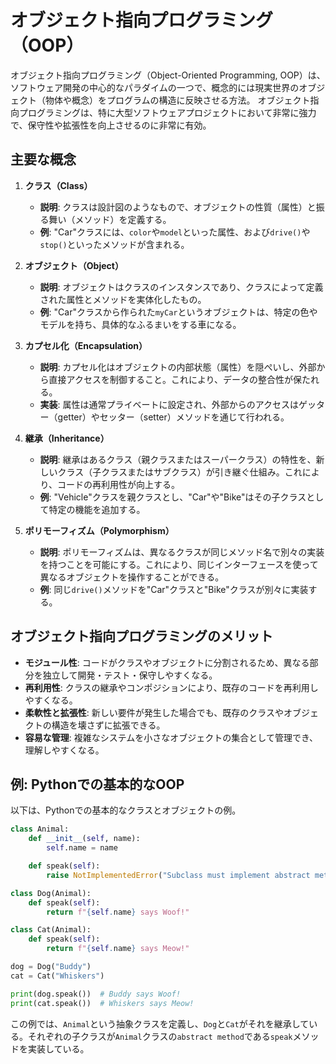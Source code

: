 # オブジェクト指向プログラミング（OOP）

オブジェクト指向プログラミング（Object-Oriented Programming, OOP）は、ソフトウェア開発の中心的なパラダイムの一つで、概念的には現実世界のオブジェクト（物体や概念）をプログラムの構造に反映させる方法。
オブジェクト指向プログラミングは、特に大型ソフトウェアプロジェクトにおいて非常に強力で、保守性や拡張性を向上させるのに非常に有効。

## 主要な概念

1. **クラス（Class）**
   - **説明**: クラスは設計図のようなもので、オブジェクトの性質（属性）と振る舞い（メソッド）を定義する。
   - **例**: "Car"クラスには、`color`や`model`といった属性、および`drive()`や`stop()`といったメソッドが含まれる。

2. **オブジェクト（Object）**
   - **説明**: オブジェクトはクラスのインスタンスであり、クラスによって定義された属性とメソッドを実体化したもの。
   - **例**: "Car"クラスから作られた`myCar`というオブジェクトは、特定の色やモデルを持ち、具体的なふるまいをする車になる。

3. **カプセル化（Encapsulation）**
   - **説明**: カプセル化はオブジェクトの内部状態（属性）を隠ぺいし、外部から直接アクセスを制御すること。これにより、データの整合性が保たれる。
   - **実装**: 属性は通常プライベートに設定され、外部からのアクセスはゲッター（getter）やセッター（setter）メソッドを通じて行われる。

4. **継承（Inheritance）**
   - **説明**: 継承はあるクラス（親クラスまたはスーパークラス）の特性を、新しいクラス（子クラスまたはサブクラス）が引き継ぐ仕組み。これにより、コードの再利用性が向上する。
   - **例**: "Vehicle"クラスを親クラスとし、"Car"や"Bike"はその子クラスとして特定の機能を追加する。

5. **ポリモーフィズム（Polymorphism）**
   - **説明**: ポリモーフィズムは、異なるクラスが同じメソッド名で別々の実装を持つことを可能にする。これにより、同じインターフェースを使って異なるオブジェクトを操作することができる。
   - **例**: 同じ`drive()`メソッドを"Car"クラスと"Bike"クラスが別々に実装する。

## オブジェクト指向プログラミングのメリット

- **モジュール性**: コードがクラスやオブジェクトに分割されるため、異なる部分を独立して開発・テスト・保守しやすくなる。
- **再利用性**: クラスの継承やコンポジションにより、既存のコードを再利用しやすくなる。
- **柔軟性と拡張性**: 新しい要件が発生した場合でも、既存のクラスやオブジェクトの構造を壊さずに拡張できる。
- **容易な管理**: 複雑なシステムを小さなオブジェクトの集合として管理でき、理解しやすくなる。

## 例: Pythonでの基本的なOOP

以下は、Pythonでの基本的なクラスとオブジェクトの例。

```py
class Animal:
    def __init__(self, name):
        self.name = name

    def speak(self):
        raise NotImplementedError("Subclass must implement abstract method")

class Dog(Animal):
    def speak(self):
        return f"{self.name} says Woof!"

class Cat(Animal):
    def speak(self):
        return f"{self.name} says Meow!"

dog = Dog("Buddy")
cat = Cat("Whiskers")

print(dog.speak())  # Buddy says Woof!
print(cat.speak())  # Whiskers says Meow!
```

この例では、`Animal`という抽象クラスを定義し、`Dog`と`Cat`がそれを継承している。それぞれの子クラスが`Animal`クラスの`abstract method`である`speak`メソッドを実装している。
